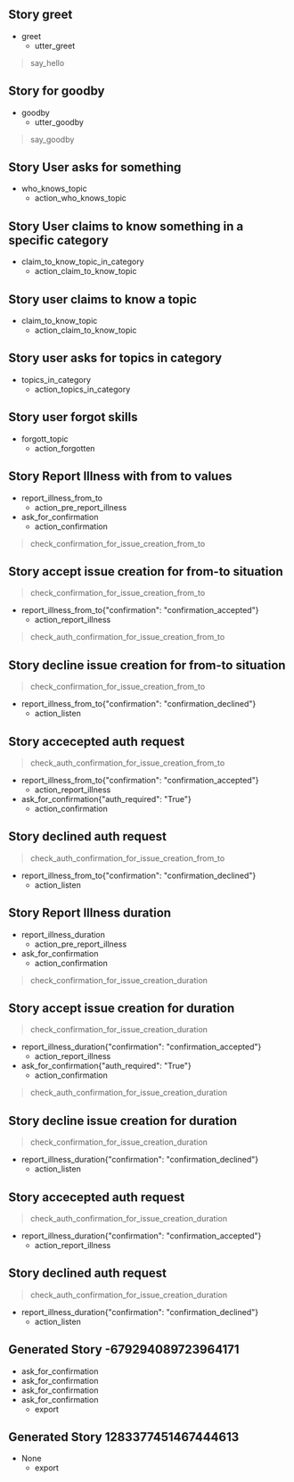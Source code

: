 ## Story greet 
* greet
   - utter_greet
> say_hello

## Story for goodby
* goodby
    - utter_goodby
> say_goodby

## Story User asks for something
* who_knows_topic
    - action_who_knows_topic

## Story User claims to know something in a specific category
* claim_to_know_topic_in_category
    - action_claim_to_know_topic

## Story user claims to know a topic
* claim_to_know_topic
    - action_claim_to_know_topic

## Story user asks for topics in category
* topics_in_category
    - action_topics_in_category

## Story user forgot skills
* forgott_topic
    - action_forgotten

## Story Report Illness  with from to values
* report_illness_from_to
    - action_pre_report_illness
* ask_for_confirmation
    - action_confirmation
> check_confirmation_for_issue_creation_from_to

## Story accept issue creation for from-to situation
> check_confirmation_for_issue_creation_from_to
* report_illness_from_to{"confirmation": "confirmation_accepted"}
    - action_report_illness
> check_auth_confirmation_for_issue_creation_from_to

## Story decline issue creation for from-to situation
> check_confirmation_for_issue_creation_from_to
* report_illness_from_to{"confirmation": "confirmation_declined"}
    - action_listen

## Story accecepted auth request
> check_auth_confirmation_for_issue_creation_from_to
* report_illness_from_to{"confirmation": "confirmation_accepted"}
    - action_report_illness
* ask_for_confirmation{"auth_required": "True"}
    - action_confirmation

## Story declined auth request
> check_auth_confirmation_for_issue_creation_from_to
* report_illness_from_to{"confirmation": "confirmation_declined"}
    - action_listen

## Story Report Illness duration
* report_illness_duration
    - action_pre_report_illness
* ask_for_confirmation
    - action_confirmation
> check_confirmation_for_issue_creation_duration

## Story accept issue creation for duration
> check_confirmation_for_issue_creation_duration
* report_illness_duration{"confirmation": "confirmation_accepted"}
    - action_report_illness
* ask_for_confirmation{"auth_required": "True"}
    - action_confirmation
> check_auth_confirmation_for_issue_creation_duration

## Story decline issue creation for duration
> check_confirmation_for_issue_creation_duration
* report_illness_duration{"confirmation": "confirmation_declined"}
    - action_listen

## Story accecepted auth request
> check_auth_confirmation_for_issue_creation_duration
* report_illness_duration{"confirmation": "confirmation_accepted"}
    - action_report_illness

## Story declined auth request
> check_auth_confirmation_for_issue_creation_duration
* report_illness_duration{"confirmation": "confirmation_declined"}
    - action_listen
## Generated Story -679294089723964171
* ask_for_confirmation
* ask_for_confirmation
* ask_for_confirmation
* ask_for_confirmation
    - export

## Generated Story 1283377451467444613
* None
    - export